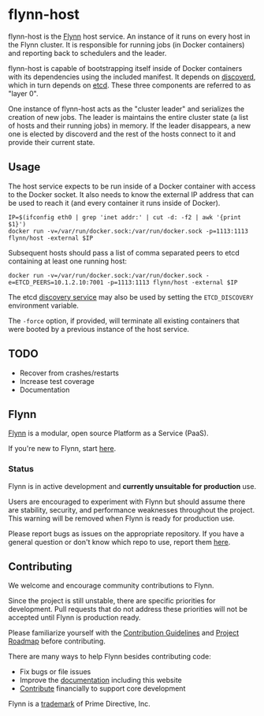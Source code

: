 # flynn-host

flynn-host is the [Flynn](https://flynn.io) host service. An instance of it runs
on every host in the Flynn cluster. It is responsible for running jobs (in
Docker containers) and reporting back to schedulers and the leader.

flynn-host is capable of bootstrapping itself inside of Docker containers with
its dependencies using the included manifest. It depends on
[discoverd](https://github.com/flynn/discoverd), which in turn depends on
[etcd](https://github.com/coreos/etcd). These three components are referred to
as "layer 0".

One instance of flynn-host acts as the "cluster leader" and serializes the
creation of new jobs. The leader is maintains the entire cluster state (a list
of hosts and their running jobs) in memory. If the leader disappears, a new one
is elected by discoverd and the rest of the hosts connect to it and provide
their current state.

## Usage

The host service expects to be run inside of a Docker container with access to
the Docker socket. It also needs to know the external IP address that can be
used to reach it (and every container it runs inside of Docker).

```text
IP=$(ifconfig eth0 | grep 'inet addr:' | cut -d: -f2 | awk '{print $1}')
docker run -v=/var/run/docker.sock:/var/run/docker.sock -p=1113:1113 flynn/host -external $IP
```

Subsequent hosts should pass a list of comma separated peers to etcd containing
at least one running host:

```text
docker run -v=/var/run/docker.sock:/var/run/docker.sock -e=ETCD_PEERS=10.1.2.10:7001 -p=1113:1113 flynn/host -external $IP
```

The etcd [discovery
service](https://coreos.com/docs/cluster-management/setup/etcd-cluster-discovery/)
may also be used by setting the `ETCD_DISCOVERY` environment variable.

The `-force` option, if provided, will terminate all existing containers that
were booted by a previous instance of the host service.

## TODO

- Recover from crashes/restarts
- Increase test coverage
- Documentation

## Flynn 

[Flynn](https://flynn.io) is a modular, open source Platform as a Service (PaaS). 

If you're new to Flynn, start [here](https://github.com/flynn/flynn).

### Status

Flynn is in active development and **currently unsuitable for production** use. 

Users are encouraged to experiment with Flynn but should assume there are stability, security, and performance weaknesses throughout the project. This warning will be removed when Flynn is ready for production use.

Please report bugs as issues on the appropriate repository. If you have a general question or don't know which repo to use, report them [here](https://github.com/flynn/flynn/issues).

## Contributing

We welcome and encourage community contributions to Flynn.

Since the project is still unstable, there are specific priorities for development. Pull requests that do not address these priorities will not be accepted until Flynn is production ready.

Please familiarize yourself with the [Contribution Guidelines](https://flynn.io/docs/contributing) and [Project Roadmap](https://flynn.io/docs/roadmap) before contributing.

There are many ways to help Flynn besides contributing code:

 - Fix bugs or file issues
 - Improve the [documentation](https://github.com/flynn/flynn.io) including this website
 - [Contribute](https://flynn.io/#sponsor) financially to support core development

Flynn is a [trademark](https://flynn.io/docs/trademark-guidelines) of Prime Directive, Inc.
